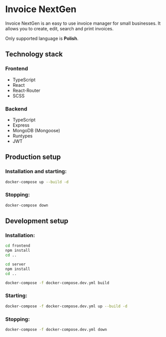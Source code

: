 # Invoice NextGen

Invoice NextGen is an easy to use invoice manager for small businesses.
It allows you to create, edit, search and print invoices.

Only supported language is **Polish**.

## Technology stack

### Frontend

- TypeScript
- React
- React-Router
- SCSS

### Backend

- TypeScript
- Express
- MongoDB (Mongoose)
- Runtypes
- JWT

## Production setup

### Installation and starting:

```bash
docker-compose up --build -d
```

### Stopping:

```bash
docker-compose down
```

## Development setup

### Installation:

```bash
cd frontend
npm install
cd ..

cd server
npm install
cd ..

docker-compose -f docker-compose.dev.yml build
```

### Starting:

```bash
docker-compose -f docker-compose.dev.yml up --build -d
```

### Stopping:

```bash
docker-compose -f docker-compose.dev.yml down
```

